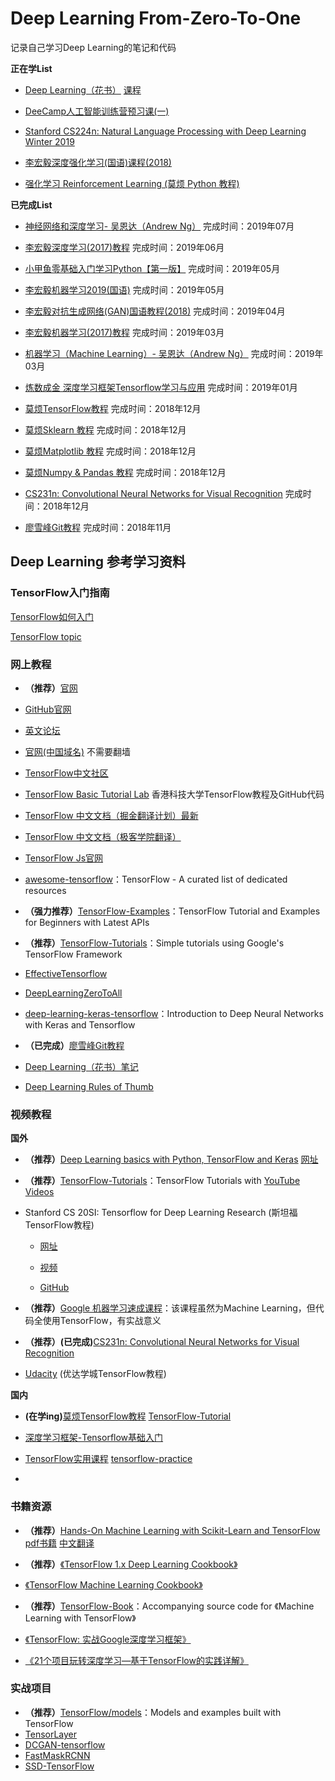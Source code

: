 # Deep Learning From-Zero-To-One
记录自己学习Deep Learning的笔记和代码

**正在学List**

- [Deep Learning（花书）](https://github.com/chaowentao/deeplearningbook-chinese) [课程](https://ke.qq.com/course/277276)

- [DeeCamp人工智能训练营预习课(一)](https://classroom.udacity.com/)

- [Stanford CS224n: Natural Language Processing with Deep Learning Winter 2019](https://www.bilibili.com/video/av47113620)

- [李宏毅深度强化学习(国语)课程(2018)](https://www.bilibili.com/video/av24724071)

- [强化学习 Reinforcement Learning (莫烦 Python 教程)](https://www.bilibili.com/video/av16921335)

**已完成List**

- [神经网络和深度学习- 吴恩达（Andrew Ng）](https://mooc.study.163.com/course/2001281002#/info) 完成时间：2019年07月

- [李宏毅深度学习(2017)教程](https://www.bilibili.com/video/av9770302) 完成时间：2019年06月

- [小甲鱼零基础入门学习Python【第一版】](https://fishc.com.cn/) 完成时间：2019年05月

- [李宏毅机器学习2019(国语)](https://www.bilibili.com/video/av46561029?p=1) 完成时间：2019年05月

- [李宏毅对抗生成网络(GAN)国语教程(2018)](https://www.bilibili.com/video/av24011528) 完成时间：2019年04月

- [李宏毅机器学习(2017)教程](https://www.bilibili.com/video/av10590361) 完成时间：2019年03月

- [机器学习（Machine Learning）- 吴恩达（Andrew Ng）](https://www.bilibili.com/video/av9912938?p=1) 完成时间：2019年03月

- [炼数成金 深度学习框架Tensorflow学习与应用](https://www.bilibili.com/video/av20542427/?p=1)  完成时间：2019年01月

- [莫烦TensorFlow教程](https://morvanzhou.github.io/tutorials/machine-learning/tensorflow/) 完成时间：2018年12月

- [莫烦Sklearn 教程](https://morvanzhou.github.io/tutorials/machine-learning/sklearn/) 完成时间：2018年12月

- [莫烦Matplotlib 教程](https://morvanzhou.github.io/tutorials/data-manipulation/plt/) 完成时间：2018年12月

- [莫烦Numpy & Pandas 教程](https://morvanzhou.github.io/tutorials/data-manipulation/np-pd/) 完成时间：2018年12月

- [CS231n: Convolutional Neural Networks for Visual Recognition](https://github.com/cs231n/cs231n.github.io) 完成时间：2018年12月

- [廖雪峰Git教程](https://www.liaoxuefeng.com/wiki/0013739516305929606dd18361248578c67b8067c8c017b000) 完成时间：2018年11月



## Deep Learning 参考学习资料

### TensorFlow入门指南

[TensorFlow如何入门](https://www.zhihu.com/question/49909565)

[TensorFlow topic](https://github.com/topics/tensorflow)

### **网上教程**

- **（推荐）**[官网](https://www.tensorflow.org/)

- [GitHub官网](https://github.com/tensorflow/tensorflow)

- [英文论坛](https://medium.com/tensorflow)

- [官网(中国域名)](https://tensorflow.google.cn/)  不需要翻墙

- [TensorFlow中文社区](http://www.tensorfly.cn/)

- [TensorFlow Basic Tutorial Lab](https://github.com/hunkim/DeepLearningZeroToAll)  香港科技大学TensorFlow教程及GitHub代码

- [TensorFlow 中文文档（掘金翻译计划）最新](https://github.com/xitu/tensorflow-docs)

- [TensorFlow 中文文档（极客学院翻译）](http://wiki.jikexueyuan.com/project/tensorflow-zh/)

- [TensorFlow Js官网](https://js.tensorflow.org/)

- [awesome-tensorflow](https://github.com/jtoy/awesome-tensorflow)：TensorFlow - A curated list of dedicated resources 

- **（强力推荐）**[TensorFlow-Examples](https://github.com/aymericdamien/TensorFlow-Examples)：TensorFlow Tutorial and Examples for Beginners with Latest APIs

- **（推荐）**[TensorFlow-Tutorials](https://github.com/nlintz/TensorFlow-Tutorials)：Simple tutorials using Google's TensorFlow Framework

- [EffectiveTensorflow](https://github.com/vahidk/EffectiveTensorflow)

- [DeepLearningZeroToAll](https://github.com/hunkim/DeepLearningZeroToAll)

- [deep-learning-keras-tensorflow](https://github.com/leriomaggio/deep-learning-keras-tensorflow)：Introduction to Deep Neural Networks with Keras and Tensorflow

- **（已完成）**[廖雪峰Git教程](https://www.liaoxuefeng.com/wiki/0013739516305929606dd18361248578c67b8067c8c017b000)

- [Deep Learning（花书）笔记](https://github.com/dalmia/Deep-Learning-Book-Chapter-Summaries)

- [Deep Learning Rules of Thumb](https://jeffmacaluso.github.io/post/DeepLearningRulesOfThumb/)

### **视频教程**

**国外**

- **（推荐）**[Deep Learning basics with Python, TensorFlow and Keras](https://youtu.be/wQ8BIBpya2k)   [网址](https://pythonprogramming.net/introduction-deep-learning-python-tensorflow-keras/)


- **（推荐）**[TensorFlow-Tutorials](https://github.com/Hvass-Labs/TensorFlow-Tutorials)：TensorFlow Tutorials with [YouTube Videos](https://www.youtube.com/playlist?list=PL9Hr9sNUjfsmEu1ZniY0XpHSzl5uihcXZ)

- Stanford CS 20SI: Tensorflow for Deep Learning Research (斯坦福TensorFlow教程)

  - [网址](https://web.stanford.edu/class/cs20si/index.html)


  - [视频](https://www.bilibili.com/video/av9156347/?from=search&seid=6905181275544516403)
  
  - [GitHub](https://github.com/chiphuyen/stanford-tensorflow-tutorials)
  
- **（推荐）**[Google 机器学习速成课程](https://developers.google.com/machine-learning/crash-course/)：该课程虽然为Machine Learning，但代码全使用TensorFlow，有实战意义

- **（推荐）(已完成)**[CS231n: Convolutional Neural Networks for Visual Recognition](https://github.com/cs231n/cs231n.github.io)

- [Udacity](https://cn.udacity.com/course/deep-learning--ud730)  (优达学城TensorFlow教程)

**国内**

- **(在学ing)**[莫烦TensorFlow教程](https://morvanzhou.github.io/tutorials/machine-learning/tensorflow/)  [TensorFlow-Tutorial](http://Tensorflow-Tutorial)

- [深度学习框架-Tensorflow基础入门](http://study.163.com/course/introduction/1004113066.htm?share=1&shareId=1020102948)

- [TensorFlow实用课程](http://study.163.com/course/courseMain.htm?courseId=1005167033&share=1&shareId=1020102948) [ tensorflow-practice](https://github.com/yule-li/tensorflow-practice)

- [](https://www.bilibili.com/video/av9770302)

### **书籍资源**

- **（推荐）**[Hands-On Machine Learning with Scikit-Learn and TensorFlow](https://github.com/ageron/handson-ml)   [ pdf书籍](http://download.csdn.net/download/xinconan1992/9877225)  [中文翻译](https://github.com/apachecn/hands_on_Ml_with_Sklearn_and_TF)

- **（推荐）**[《TensorFlow 1.x Deep Learning Cookbook》](https://github.com/PacktPublishing/TensorFlow-1x-Deep-Learning-Cookbook)  

- [《TensorFlow Machine Learning Cookbook》](https://github.com/nfmcclure/tensorflow_cookbook)

- **（推荐）**[TensorFlow-Book](https://github.com/BinRoot/TensorFlow-Book)：Accompanying source code for 《Machine Learning with TensorFlow》

- [《TensorFlow: 实战Google深度学习框架》](https://github.com/caicloud/tensorflow-tutorial)

- [《21个项目玩转深度学习—基于TensorFlow的实践详解》](https://github.com/hzy46/Deep-Learning-21-Examples)


### 实战项目

- **（推荐）**[TensorFlow/models](https://github.com/tensorflow/models)：Models and examples built with TensorFlow
- [TensorLayer](http://tensorlayer.readthedocs.io/en/latest/)
- [DCGAN-tensorflow](https://github.com/carpedm20/DCGAN-tensorflow)
- [FastMaskRCNN](https://github.com/CharlesShang/FastMaskRCNN)
- [SSD-TensorFlow](https://github.com/balancap/SSD-Tensorflow)

